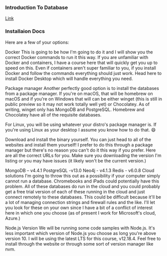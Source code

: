 ### Introduction To Database

[Link](https://btholt.github.io/complete-intro-to-databases/)

### Installaion Docs

Here are a few of your options:

Docker
This is going to be how I'm going to do it and I will show you the correct Docker commands to run it this way. If you are unfamiliar with Docker and containers, I have a course here that will quickly get you up to speed on this. Even if containers aren't super familiar to you, if you install Docker and follow the commands everything should just work. Head here to install Docker Desktop which will handle everything you need.

Package manager
Another perfectly good option is to install the databases from a package manager. If you're on macOS, that will be homebrew on macOS and if you're on Windows that will can be either winget (this is still in public preview so it may not work totally well yet) or Chocolatey. As of writing, winget only has MongoDB and PostgreSQL. Homebrew and Chocolatey have all of the requisite databases.

For Linux, you will be using whatever your distro's package manager is. If you're using Linux as your desktop I assume you know how to do that. 😄

Download and install the binary yourself.
You can just head to all of the websites and install them yourself! I prefer to do this through a package manager but there's no reason you can't do it this way if you prefer. Here are all the correct URLs for you. Make sure you downloading the version I'm listing or you may have issues (it likely won't be the current version.)

MongoDB – v4.4.1
PostgreSQL -v13.0
Neo4j - v4.1.3
Redis - v6.0.8
Cloud solutions
I'm going to throw this out as a possibility if your computer simply cannot run a database. Chromebooks and iPads could potentially have this problem. All of these databases do run in the cloud and you could probably get a free trial version of each of these running in the cloud and just connect remotely to these databases. This could be difficult because it'll be a lot of managing connection strings and firewall rules and the like. I'll let you look for these on your own since I have a bit of a conflict of interest here in which one you choose (as of present I work for Microsoft's cloud, Azure.)

Node.js Version
We will be running some code samples with Node.js. It's less important which version of Node.js you choose as long you're above version 10. I will be using the latest LTS for this course, v12.18.4. Feel free to install through the website or through some sort of version manager like nvm.
